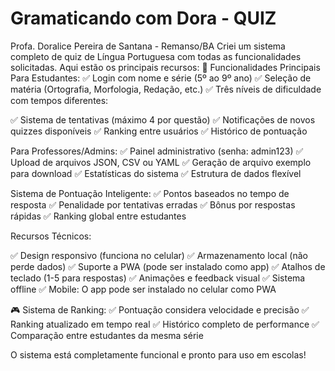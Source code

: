 # Gramaticando com Dora - QUIZ
Profa. Doralice Pereira de Santana - Remanso/BA
Criei um sistema completo de quiz de Língua Portuguesa com todas as funcionalidades solicitadas. Aqui estão os principais recursos:
  🎯 Funcionalidades Principais
Para Estudantes:
✅ Login com nome e série (5º ao 9º ano)
✅ Seleção de matéria (Ortografia, Morfologia, Redação, etc.)
✅ Três níveis de dificuldade com tempos diferentes:

✅ Sistema de tentativas (máximo 4 por questão)
✅ Notificações de novos quizzes disponíveis
✅ Ranking entre usuários
✅ Histórico de pontuação

Para Professores/Admins:
✅ Painel administrativo (senha: admin123)
✅ Upload de arquivos JSON, CSV ou YAML
✅ Geração de arquivo exemplo para download
✅ Estatísticas do sistema
✅ Estrutura de dados flexível

Sistema de Pontuação Inteligente:
✅ Pontos baseados no tempo de resposta
✅ Penalidade por tentativas erradas
✅ Bônus por respostas rápidas
✅ Ranking global entre estudantes

Recursos Técnicos:

✅ Design responsivo (funciona no celular)
✅ Armazenamento local (não perde dados)
✅ Suporte a PWA (pode ser instalado como app)
✅ Atalhos de teclado (1-5 para respostas)
✅ Animações e feedback visual
✅ Sistema offline
✅ Mobile: O app pode ser instalado no celular como PWA

🎮 Sistema de Ranking:
✅ Pontuação considera velocidade e precisão
✅ Ranking atualizado em tempo real
✅ Histórico completo de performance
✅ Comparação entre estudantes da mesma série

O sistema está completamente funcional e pronto para uso em escolas!

